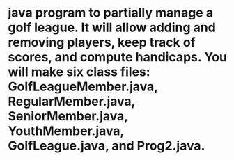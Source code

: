 # java  program to partially manage a golf league. It will allow adding and removing players, keep track of scores, and compute handicaps. You will make six class files: GolfLeagueMember.java, RegularMember.java, SeniorMember.java, YouthMember.java, GolfLeague.java, and Prog2.java. 
